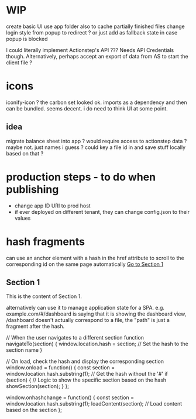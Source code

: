 # WIP
create basic UI
use app folder also to cache partially finished files
change login style from popup to redirect ?
    or just add as fallback state in case popup is blocked

I could literally implement Actionstep's API ??? Needs API Credentials though.
Alternatively, perhaps accept an export of data from AS to start the client file ?

# icons
iconify-icon ? the carbon set looked ok.
imports as a dependency and then can be bundled.
seems decent.
i do need to think UI at some point.

## idea
migrate balance sheet into app ?
    would require access to actionstep data ? maybe not. just names i guess ?
    could key a file id in and save stuff locally based on that ?

# production steps - to do when publishing
- change app ID URI to prod host
- if ever deployed on different tenant, they can change config.json to their values

# hash fragments
can use an anchor element with a hash in the href attribute to scroll to the corresponding id on the same page automatically
<a href="#section1">Go to Section 1</a>

<h2 id="section1">Section 1</h2>
<p>This is the content of Section 1.</p>

alternatively can use it to manage application state for a SPA. e.g. example.com/#/dashboard is saying that it is showing the dashboard view, /dashboard doesn't actually correspond to a file, the "path" is just a fragment after the hash.

// When the user navigates to a different section
function navigateTo(section) {
    window.location.hash = section; // Set the hash to the section name
}

// On load, check the hash and display the corresponding section
window.onload = function() {
    const section = window.location.hash.substring(1); // Get the hash without the '#'
    if (section) {
        // Logic to show the specific section based on the hash
        showSection(section);
    }
};

window.onhashchange = function() {
    const section = window.location.hash.substring(1);
    loadContent(section); // Load content based on the section
};